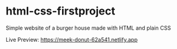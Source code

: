 # html-css-firstproject
Simple website of a burger house made with HTML and plain CSS

Live Preview: https://meek-donut-62a541.netlify.app
